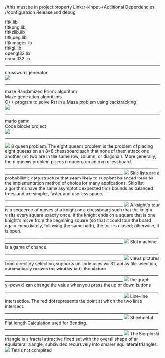 //this must be in  project property Linker->Input->Additional Dependencies 
//configuration Release and debug

fltk.lib         <br />
fltkpng.lib      <br />
fltkzlib.lib     <br />
fltkjpeg.lib     <br />
fltkimages.lib   <br />
fltkgl.lib       <br />
opengl32.lib     <br />
comctl32.lib     <br />
__________________________________________________________________________________________________________________________________________
crossword generator<br/>
<img src="word_generator/id.jpg">
__________________________________________________________________________________________________________________________________________
maze Randomized Prim's algorithm<br/>
Maze generation algorithms <br/>
C++ program to solve Rat in a Maze problem using backtracking<br/>
<img src="maze Randomized Prim's algorithm/window.jpg">
__________________________________________________________________________________________________________________________________________
mario game <br/>
Code blocks project <br/>
<img src="mario/Resources/Untitled-2.jpg">
__________________________________________________________________________________________________________________________________________
<img src="8_queens_ver1/Resources/for_infor.jpg">
8 queen problem. The eight queens problem is the problem of placing eight queens on an 8×8 chessboard 
such that none of them attack one another (no two are in the same row, column, or diagonal). 
More generally, the n queens problem places n queens on an n×n chessboard. <br/>
__________________________________________________________________________________________________________________________________________
<img src="Skip_list_ver1/src/image.jpg">
Skip lists are a probabilistic data structure 
that seem likely to supplant balanced trees as the implementation method of choice for many applications. 
Skip list algorithms have the same asymptotic 
expected time bounds as balanced trees and are simpler, faster and use less space. <br/>
__________________________________________________________________________________________________________________________________________
<img src="knight_64pos/kimg.jpg">
A knight's tour is a sequence of moves of a knight on a chessboard such that the knight visits every square exactly once. 
If the knight ends on a square that is one knight's move from the beginning square (so that it could tour the board again immediately, 
following the same path), the tour is closed; otherwise, it is open. <br/>
__________________________________________________________________________________________________________________________________________
<img src="Slot_Machine/img.jpg">
Slot machine is a game of chance. <br/>
__________________________________________________________________________________________________________________________________________
<img src="ImageViewer_fltk/im1.jpg">
views pictures from directory selection, supports unicode uses win32 api as file selection, automatically resizes the window to fit the 
picture <br/>
__________________________________________________________________________________________________________________________________________
<img src="graphic/grimg.jpg">
the graph y=pow(x) can change the value when you press the up or down buttons <br/>
__________________________________________________________________________________________________________________________________________
<img src="Line Intersections/pic1.jpg">
Line–line intersection. The red dot represents the point at which the two lines intersect. <br/>
__________________________________________________________________________________________________________________________________________
<img src="sheet_metal_cal/pic1.jpg">
Sheetmetal Flat length Calculation used for Bending. <br/>
__________________________________________________________________________________________________________________________________________
<img src="sierpinski/pic1.jpg">
The Sierpinski triangle is a fractal attractive fixed set with the overall shape of an equilateral triangle, subdivided recursively into 
smaller equilateral triangles. <br/>
<img src="move_square_loop/tetris_img.jpg">
Tetris not complited<br/>